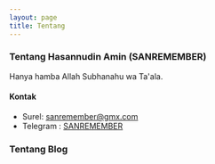 ```yaml
---
layout: page
title: Tentang
---
```

### Tentang Hasannudin Amin (SANREMEMBER)
Hanya hamba Allah Subhanahu wa Ta'ala.

#### Kontak
- Surel: sanremember@gmx.com
- Telegram : [SANREMEMBER](http://telegram.me/SANREMEMBER)

### Tentang Blog
